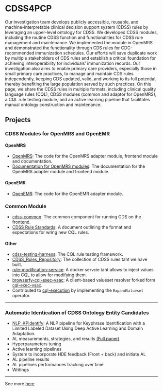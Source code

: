 # CDSS4PCP

Our investigation team develops publicly accessible, reusable, and machine-interpretable clinical decision support system (CDSS) rules by leveraging an upper-level ontology for CDSS. We developed CDSS modules, including the routine CDSS function and functionalities for CDSS rule management and maintenance. We implemented the module in OpenMRS and demonstrated the functionality through CDS rules for CDC-recommended immunization schedules. Our efforts will save duplicate work by multiple stakeholders of CDS rules and establish a critical foundation for achieving interoperability for individuals’ immunization records. Our investigation also aims to enable primary care providers, especially those in small primary care practices, to manage and maintain CDS rules independently, keeping CDS updated, valid, and working to its full potential, thereby benefiting the large population served by such practices. On this page, we share the CDSS rules in multiple formats, including clinical quality language rules (CQL), CDSS modules (common and adaptor for OpenMRS), a CQL rule testing module, and an active learning pipeline that facilitates manual ontology construction and maintenance.




## Projects
### CDSS Modules for OpenMRS and OpenEMR
#### OpenMRS
- [OpenMRS](https://github.com/xjing16/EMR_EHR4CDSSPCP/tree/main/OpenMRS): The code for the OpenMRS adapter module, frontend module and documentation.
- [Documentation for OpenMRS modules](https://github.com/xjing16/EMR_EHR4CDSSPCP/tree/main/OpenMRS/docs/README.md): The documentation for the OpenMRS adapter module and frontend module.

#### OpenEMR
- [OpenEMR](https://github.com/xjing16/EMR_EHR4CDSSPCP/tree/main/OpenEMR): The code for the OpenEMR adapter module.

### Common Module
- [cdss-common](https://github.com/CDSS4PCP/cdss-common): The common component for running CDS on the frontend.
- [CDSS Rule Standards](https://github.com/CDSS4PCP/cdss-common/blob/d79e59d44dbc4c19b25d0281de044b743cdbf0c1/CQL%20Rule%20Standard%20Specification.md): A document outlining the format and expectations for wring new CQL rules.

#### Other
- [cdss-testing-harness](https://github.com/CDSS4PCP/cdss-testing-harness.git): The CQL rule testing framework.
- [CDSS_Rules_Repository](https://github.com/CDSS4PCP/CDSS_Rules_Repository): The collection of CDSS rules taht we have built.
- [rule-modification-service](https://github.com/CDSS4PCP/rule-modification-service): A docker servcie taht allows to inject values into CQL to allow for modifying them.
- [browserfy-cql-exec-vsac](https://github.com/CDSS4PCP/browserfy-cql-exec-vsac): A client-based valueset resolver forked form [cql-exec-vsac](https://github.com/cqframework/cql-exec-vsac).
- Contributed to [cql-execution](https://github.com/cqframework/cql-execution/pull/332) by implementing the `ExpandValueset` operator.

---
### Automatic Identication of CDSS Ontology Entity Candidates
- [NLP_KPIdentify](https://github.com/CDSS4PCP/NLP_KPIdentify): A NLP pipeline for Keyphrase Identification with a Limited Labeled Dataset Using Deep Active Learning and Domain Adaptation.
- AL measurements, strategies, and results [(Full paper)](https://github.com/CDSS4PCP/NLP_KPIdentify/blob/active_learning_files/ActiveLearningStrategiesResults/Active%20Learning%20Strategies_V8_20250808.pdf)
- Hyperparameters tuning 
- Active learning pipelines
- System to incorporate HDE feedback (Front + back) and initiate AL
- AL pipeline results
- AL pipelines performances tracking over time
- Writings

---
See more [here](https://cdss4pcp.com/#/)
